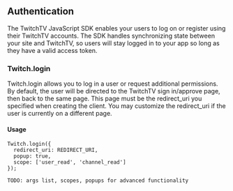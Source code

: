 ## Authentication
The TwitchTV JavaScript SDK enables your users to log on or register using their TwitchTV accounts. The SDK handles synchronizing state between your site and TwitchTV, so users will stay logged in to your app so long as they have a valid access token.

### Twitch.login
Twitch.login allows you to log in a user or request additional permissions. By default, the user will be directed to the TwitchTV sign in/approve page, then back to the same page. This page must be the redirect_uri you specified when creating the client. You may customize the redirect_uri if the user is currently on a different page.

#### Usage

    Twitch.login({
      redirect_uri: REDIRECT_URI,
      popup: true,
      scope: ['user_read', 'channel_read']
    });

    TODO: args list, scopes, popups for advanced functionality